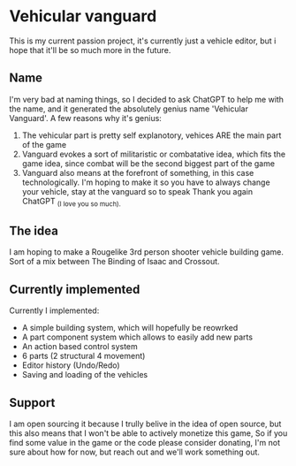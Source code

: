 # Vehicular vanguard

This is my current passion project, it's currently just a vehicle editor, but i hope that it'll be so much more in the future.
## Name
I'm very bad at naming things, so I decided to ask ChatGPT to help me with the name, and  it generated the absolutely genius name 'Vehicular Vanguard'.
A few reasons why it's genius:
 1) The vehicular part is pretty self explanotory, vehices ARE the main part of the game
 2) Vanguard evokes a sort of militaristic or combatative idea, which fits the game idea, since combat will be the second biggest part of the game
 3) Vanguard also means at the forefront of something, in this case technologically. I'm hoping to make it so you have to always change your vehicle, stay at the vanguard so to speak
 Thank you again ChatGPT <sub>(I love you so much).</sub>
## The idea
I am hoping to make a Rougelike 3rd person shooter vehicle building game. Sort of a mix between The Binding of Isaac and Crossout.
## Currently implemented
 Currently I implemented:
  - A simple building system, which will hopefully be reowrked
  - A part component system which allows to easily add new parts
  - An action based control system
  - 6 parts (2 structural 4 movement)
  - Editor history (Undo/Redo)
  - Saving and loading of the vehicles  

## Support
I am open sourcing it because I trully belive in the idea of open source, but this also means that I won't be able to actively monetize this game,
So if you find some value in the game or the code please consider donating, I'm not sure about how for now, but reach out and we'll work something out.
